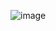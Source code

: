 ![image](https://user-images.githubusercontent.com/90484856/181624483-f56c4219-1f5c-4a1d-a5ae-b871188b035f.png)
